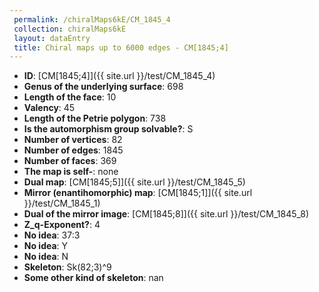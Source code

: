 ```yaml
--- 
 permalink: /chiralMaps6kE/CM_1845_4 
 collection: chiralMaps6kE
 layout: dataEntry
 title: Chiral maps up to 6000 edges - CM[1845;4]
---
```


- **ID**: [CM[1845;4]]({{ site.url }}/test/CM_1845_4)
- **Genus of the underlying surface**: 698
- **Length of the face**: 10
- **Valency**: 45
- **Length of the Petrie polygon**: 738
- **Is the automorphism group solvable?**: S
- **Number of vertices**: 82
- **Number of edges**: 1845
- **Number of faces**: 369
- **The map is self-**: none
- **Dual map**: [CM[1845;5]]({{ site.url }}/test/CM_1845_5)
- **Mirror (enantihomorphic) map**: [CM[1845;1]]({{ site.url }}/test/CM_1845_1)
- **Dual of the mirror image**: [CM[1845;8]]({{ site.url }}/test/CM_1845_8)
- **Z_q-Exponent?**: 4
- **No idea**:  37:3
- **No idea**: Y
- **No idea**: N
- **Skeleton**: Sk(82;3)^9
- **Some other kind of skeleton**: nan
